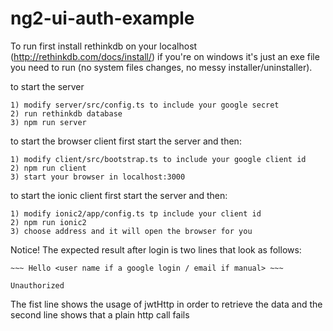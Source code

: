 # ng2-ui-auth-example
To run first install rethinkdb on your localhost (http://rethinkdb.com/docs/install/)
if you're on windows it's just an exe file you need to run (no system files changes, no messy installer/uninstaller).

to start the server
```
1) modify server/src/config.ts to include your google secret
2) run rethinkdb database
3) npm run server
```
to start the browser client first start the server and then:
```
1) modify client/src/bootstrap.ts to include your google client id
2) npm run client
3) start your browser in localhost:3000
```
to start the ionic client first start the server and then:
```
1) modify ionic2/app/config.ts tp include your client id
2) npm run ionic2
3) choose address and it will open the browser for you
```

Notice!
The expected result after login is two lines that look as follows:
```
~~~ Hello <user name if a google login / email if manual> ~~~

Unauthorized
```
The fist line shows the usage of jwtHttp in order to retrieve the data and the second line shows that a plain http call fails
